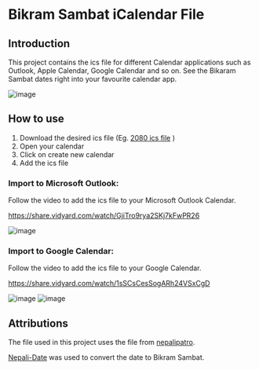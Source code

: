# Bikram Sambat iCalendar File

## Introduction
This project contains the ics file for different Calendar applications such as Outlook, Apple Calendar, Google Calendar and so on.
See the Bikaram Sambat dates right into your favourite calendar app.

![image](https://github.com/dhirajraut1/BS-ICS/assets/63958838/a05e8835-c09f-48a3-8539-6783052a9d7d)



## How to use
1. Download the desired ics file (Eg. [2080 ics file](https://raw.githubusercontent.com/dhirajraut1/BS-ICS/main/2080/2080-all.ics) )
2. Open your calendar
3. Click on create new calendar
4. Add the ics file


### Import to Microsoft Outlook:
Follow the video to add the ics file to your Microsoft Outlook Calendar.


https://share.vidyard.com/watch/GjiTro9rya2SKj7kFwPR26


![image](https://github.com/dhirajraut1/BS-ICS/assets/63958838/dada71f1-144c-4a08-8609-2eca1c5e9565)

### Import to Google Calendar:
Follow the video to add the ics file to your Google Calendar.


https://share.vidyard.com/watch/1sSCsCesSogARh24VSxCgD


![image](https://github.com/dhirajraut1/BS-ICS/assets/63958838/c8f9b1b1-a485-49c6-8d86-28124505db22)
![image](https://github.com/dhirajraut1/BS-ICS/assets/63958838/eae1a742-7b31-4734-a882-69f560044452)



## Attributions

The file used in this project uses the file from [nepalipatro](https://github.com/nepalipatro/nepalipatro.github.io).


[Nepali-Date](https://github.com/subeshb1/Nepali-Date) was used to convert the date to Bikram Sambat.
